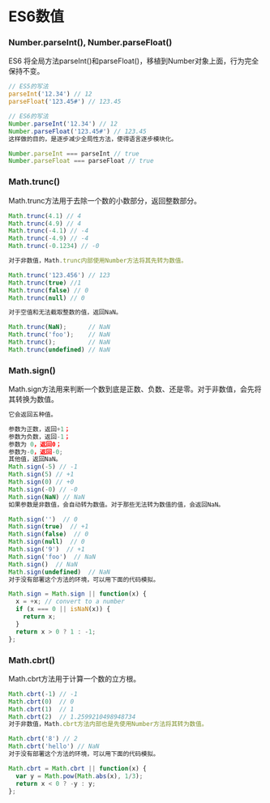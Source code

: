 # ES6数值

### Number.parseInt(), Number.parseFloat()
ES6 将全局方法parseInt()和parseFloat()，移植到Number对象上面，行为完全保持不变。

``` js
// ES5的写法
parseInt('12.34') // 12
parseFloat('123.45#') // 123.45

// ES6的写法
Number.parseInt('12.34') // 12
Number.parseFloat('123.45#') // 123.45
这样做的目的，是逐步减少全局性方法，使得语言逐步模块化。

Number.parseInt === parseInt // true
Number.parseFloat === parseFloat // true
```

### Math.trunc()     
Math.trunc方法用于去除一个数的小数部分，返回整数部分。
``` js
Math.trunc(4.1) // 4
Math.trunc(4.9) // 4
Math.trunc(-4.1) // -4
Math.trunc(-4.9) // -4
Math.trunc(-0.1234) // -0

对于非数值，Math.trunc内部使用Number方法将其先转为数值。

Math.trunc('123.456') // 123
Math.trunc(true) //1
Math.trunc(false) // 0
Math.trunc(null) // 0

对于空值和无法截取整数的值，返回NaN。

Math.trunc(NaN);      // NaN
Math.trunc('foo');    // NaN
Math.trunc();         // NaN
Math.trunc(undefined) // NaN
```


### Math.sign()
Math.sign方法用来判断一个数到底是正数、负数、还是零。对于非数值，会先将其转换为数值。

``` js
它会返回五种值。

参数为正数，返回+1；
参数为负数，返回-1；
参数为 0，返回0；
参数为-0，返回-0;
其他值，返回NaN。
Math.sign(-5) // -1
Math.sign(5) // +1
Math.sign(0) // +0
Math.sign(-0) // -0
Math.sign(NaN) // NaN
如果参数是非数值，会自动转为数值。对于那些无法转为数值的值，会返回NaN。

Math.sign('')  // 0
Math.sign(true)  // +1
Math.sign(false)  // 0
Math.sign(null)  // 0
Math.sign('9')  // +1
Math.sign('foo')  // NaN
Math.sign()  // NaN
Math.sign(undefined)  // NaN
对于没有部署这个方法的环境，可以用下面的代码模拟。

Math.sign = Math.sign || function(x) {
  x = +x; // convert to a number
  if (x === 0 || isNaN(x)) {
    return x;
  }
  return x > 0 ? 1 : -1;
};
```
### Math.cbrt()
Math.cbrt方法用于计算一个数的立方根。

```js
Math.cbrt(-1) // -1
Math.cbrt(0)  // 0
Math.cbrt(1)  // 1
Math.cbrt(2)  // 1.2599210498948734
对于非数值，Math.cbrt方法内部也是先使用Number方法将其转为数值。

Math.cbrt('8') // 2
Math.cbrt('hello') // NaN
对于没有部署这个方法的环境，可以用下面的代码模拟。

Math.cbrt = Math.cbrt || function(x) {
  var y = Math.pow(Math.abs(x), 1/3);
  return x < 0 ? -y : y;
};
```